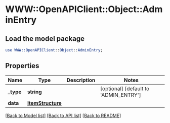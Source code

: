 # WWW::OpenAPIClient::Object::AdminEntry

## Load the model package
```perl
use WWW::OpenAPIClient::Object::AdminEntry;
```

## Properties
Name | Type | Description | Notes
------------ | ------------- | ------------- | -------------
**_type** | **string** |  | [optional] [default to &#39;ADMIN_ENTRY&#39;]
**data** | [**ItemStructure**](ItemStructure.md) |  | 

[[Back to Model list]](../README.md#documentation-for-models) [[Back to API list]](../README.md#documentation-for-api-endpoints) [[Back to README]](../README.md)


